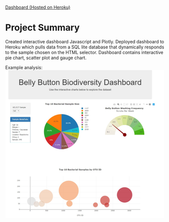 [Dashboard (Hosted on Heroku)](https://bellybutton-1.herokuapp.com/)

# Project Summary
Created interactive dashboard Javascript and Plotly.  Deployed dashboard to Heroku which pulls data from a SQL lite database that dynamically responds to the sample chosen on the HTML selector.  Dashboard contains interactive pie chart, scatter plot and gauge chart.

Example analysis:
![Dashboard Site](/images/belly_dash.jpg)